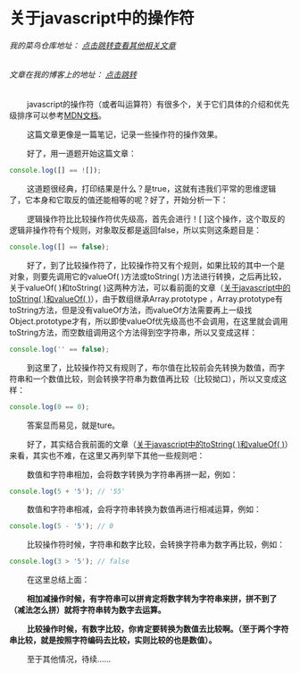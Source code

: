 # 关于javascript中的操作符
###### 我的菜鸟仓库地址： [点击跳转查看其他相关文章](https://github.com/ershing/RookieAngle "菜鸟仓库")
###### 文章在我的博客上的地址： [点击跳转](http://www.ershing.cn/javascriptoperator/ "点击我")

        javascript的操作符（或者叫运算符）有很多个，关于它们具体的介绍和优先级排序可以参考[MDN文档](https://developer.mozilla.org/zh-CN/docs/Web/JavaScript/Reference/Operators/Operator_Precedence)。

        这篇文章更像是一篇笔记，记录一些操作符的操作效果。

        好了，用一道题开始这篇文章：
```javascript
console.log([] == ![]);
```
        这道题很经典，打印结果是什么？是true，这就有违我们平常的思维逻辑了，它本身和它取反的值还能相等的呢？好了，开始分析一下：

        逻辑操作符比比较操作符优先级高，首先会进行！[ ]这个操作，这个取反的逻辑非操作符有个规则，对象取反都是返回false，所以实则这条题目是：
```javascript
console.log([] == false);
```
        好了，到了比较操作符了，比较操作符又有个规则，如果比较的其中一个是对象，则要先调用它的valueOf( )方法或toString( )方法进行转换，之后再比较，关于valueOf( )和toString( )这两种方法，可以看前面的文章（[关于javascript中的toString( )和valueOf( )](https://github.com/ershing/RookieAngle/blob/master/javascript/tostringandvalueof.md)），由于数组继承Array.prototype ，Array.prototype有toString方法，但是没有valueOf方法，而valueOf方法需要再上一级找Object.prototype才有，所以即使valueOf优先级高也不会调用，在这里就会调用toString方法，而空数组调用这个方法得到空字符串，所以又变成这样：
```javascript
console.log('' == false);
```
        到这里了，比较操作符又有规则了，布尔值在比较前会先转换为数值，而字符串和一个数值比较，则会转换字符串为数值再比较（比较拗口），所以又变成这样：
```javascript
console.log(0 == 0);
```
        答案显而易见，就是ture。

        好了，其实结合我前面的文章（[关于javascript中的toString( )和valueOf( )](https://github.com/ershing/RookieAngle/blob/master/javascript/tostringandvalueof.md)）来看，其实也不难，在这里又再列举下其他一些规则吧：

        数值和字符串相加，会将数字转换为字符串再拼一起，例如：
```javascript
console.log(5 + '5'); // '55'
```
        数值和字符串相减，会将字符串转换为数值再进行相减运算，例如：
```javascript
console.log(5 - '5'); // 0
```
        比较操作符时候，字符串和数字比较，会转换字符串为数字再比较，例如：
```javascript
console.log(3 > '5'); // false
```
        在这里总结上面：

        **相加减操作时候，有字符串可以拼肯定将数字转为字符串来拼，拼不到了（减法怎么拼）就将字符串转为数字去运算。**

        **比较操作时候，有数字比较，你肯定要转换为数值去比较啊。（至于两个字符串比较，就是按照字符编码去比较，实则比较的也是数值）。**

        至于其他情况，待续……
 
